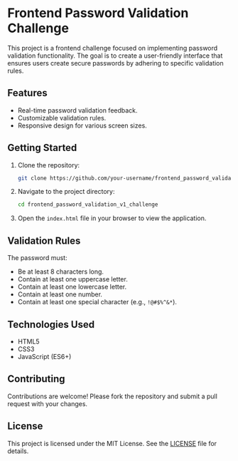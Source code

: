 # Frontend Password Validation Challenge

This project is a frontend challenge focused on implementing password validation functionality. The goal is to create a user-friendly interface that ensures users create secure passwords by adhering to specific validation rules.

## Features

- Real-time password validation feedback.
- Customizable validation rules.
- Responsive design for various screen sizes.

## Getting Started

1. Clone the repository:
    ```bash
    git clone https://github.com/your-username/frontend_password_validation_v1_challenge.git
    ```
2. Navigate to the project directory:
    ```bash
    cd frontend_password_validation_v1_challenge
    ```
3. Open the `index.html` file in your browser to view the application.

## Validation Rules

The password must:
- Be at least 8 characters long.
- Contain at least one uppercase letter.
- Contain at least one lowercase letter.
- Contain at least one number.
- Contain at least one special character (e.g., `!@#$%^&*`).

## Technologies Used

- HTML5
- CSS3
- JavaScript (ES6+)

## Contributing

Contributions are welcome! Please fork the repository and submit a pull request with your changes.

## License

This project is licensed under the MIT License. See the [LICENSE](LICENSE) file for details.